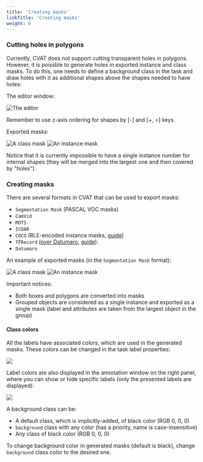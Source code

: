 ```yaml
---
title: 'Creating masks'
linkTitle: 'Creating masks'
weight: 6
---
```


### Cutting holes in polygons

Currently, CVAT does not support cutting transparent holes in polygons. However,
it is poissble to generate holes in exported instance and class masks.
To do this, one needs to define a background class in the task and draw holes
with it as additional shapes above the shapes needed to have holes:

The editor window:

  ![The editor](/images/mask_export_example1_editor.png)

Remember to use z-axis ordering for shapes by \[\-\] and \[\+\, \=\] keys.

Exported masks:

  ![A class mask](/images/mask_export_example1_cls_mask.png)  ![An instance mask](/images/mask_export_example1_inst_mask.png)

Notice that it is currently impossible to have a single instance number for
internal shapes (they will be merged into the largest one and then covered by
"holes").

### Creating masks

There are several formats in CVAT that can be used to export masks:
- `Segmentation Mask` (PASCAL VOC masks)
- `CamVid`
- `MOTS`
- `ICDAR`
- `COCO` (RLE-encoded instance masks, [guide](/docs/manual/advanced/formats/format-coco))
- `TFRecord` ([over Datumaro](https://github.com/cvat-ai/datumaro/blob/develop/docs/user_manual.md), [guide](/docs/manual/advanced/formats/format-tfrecord)):
- `Datumaro`

An example of exported masks (in the `Segmentation Mask` format):

  ![A class mask](/images/exported_cls_masks_example.png) ![An instance mask](/images/exported_inst_masks_example.png)

Important notices:
- Both boxes and polygons are converted into masks
- Grouped objects are considered as a single instance and exported as a single
  mask (label and attributes are taken from the largest object in the group)

#### Class colors

All the labels have associated colors, which are used in the generated masks.
These colors can be changed in the task label properties:

  ![](/images/label_color_picker.jpg)

Label colors are also displayed in the annotation window on the right panel,
where you can show or hide specific labels
(only the presented labels are displayed):

  ![](/images/label_panel_anno_window.jpg)

A background class can be:
- A default class, which is implicitly-added, of black color (RGB 0, 0, 0)
- `background` class with any color (has a priority, name is case-insensitive)
- Any class of black color (RGB 0, 0, 0)

To change background color in generated masks (default is black),
change `background` class color to the desired one.

